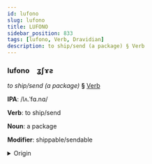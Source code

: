 ```yaml
---
id: lufono
slug: lufono
title: LUFONO
sidebar_position: 833
tags: [lufono, Verb, Dravidian]
description: to ship/send (a package) § Verb
---
```


### lufono&emsp;<span kind="abugida">ʓʃɤƨ</span>

*to ship/send (a package)* **§** [Verb](../../tags/Verb)

**IPA**: /lʌ.ˈfɑ.nɑ/

**Verb**: to ship/send

**Noun**: a package

**Modifier**: shippable/sendable

<details>
    <summary>Origin</summary>
    Telugu రవాణా ravāṇā [rɐvaːnaː]<br/>
    <em>Dravidian Language Family</em>
</details>